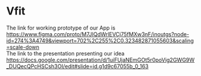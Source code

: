 # Vfit

The link for working prototype of our App is
<br>
https://www.figma.com/proto/M7JIQdWrlEVCj75fMXw3nF/inoutgs?node-id=274%3A4749&viewport=702%2C255%2C0.323482871055603&scaling=scale-down
<br>
The link to the presentation presenting our idea 
<br>
https://docs.google.com/presentation/d/1uiFUjaNEmGOt5r0poVig2GWG9W_DUQecQPcHSCsh3OI/edit#slide=id.g1d9c67055b_0_163
